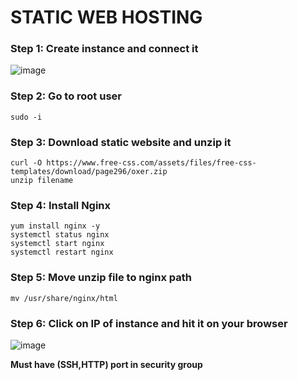 <h1>STATIC WEB HOSTING</h1>
<h3>Step 1: Create instance and connect it</h3>

![image](https://github.com/user-attachments/assets/1b3f0bef-d5ae-45c1-ad61-9a41029d4724)

<h3>Step 2: Go to root user</h3>

```
sudo -i
```

<h3>Step 3: Download static website and unzip it</h3>

```
curl -O https://www.free-css.com/assets/files/free-css-templates/download/page296/oxer.zip
unzip filename
```

<h3>Step 4: Install Nginx</h3>

```
yum install nginx -y
systemctl status nginx
systemctl start nginx
systemctl restart nginx
```

<h3>Step 5: Move unzip file to nginx path</h3>

```
mv /usr/share/nginx/html
```

<h3>Step 6: Click on IP of instance and hit it on your browser </h3>

![image](https://github.com/user-attachments/assets/dafb7c14-9f1e-4ca1-8b05-817582f556ee)


**Must have (SSH,HTTP) port in security group**
